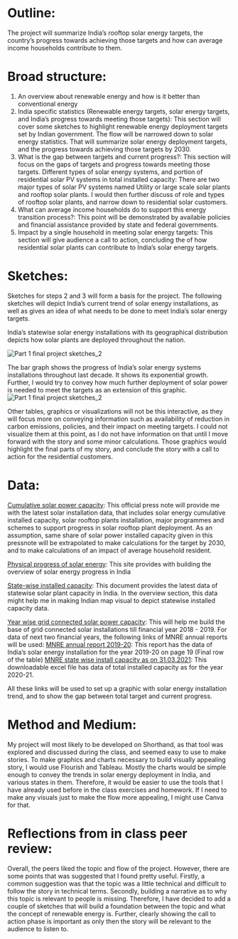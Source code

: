 # Outline: 

The project will summarize India’s rooftop solar energy targets, the country’s progress towards achieving those targets and how can average income households contribute to them.

# Broad structure:

1. An overview about renewable energy and how is it better than conventional energy
2. India specific statistics (Renewable energy targets, solar energy targets, and India’s progress towards meeting those targets): This section will cover some sketches to highlight renewable energy deployment targets set by Indian government. The flow will be narrowed down to solar energy statistics. That will summarize solar energy deployment targets, and the progress towards achieving those targets by 2030. 
3. What is the gap between targets and current progress?: This section will focus on the gaps of targets and progress towards meeting those targets. 
Different types of solar energy systems, and portion of residential solar PV systems in total installed capacity: There are two major types of solar PV systems named Utility or large scale solar plants and rooftop solar plants. I would then further discuss of role and types of rooftop solar plants, and narrow down to residential solar customers.
4. What can average income households do to support this energy transition process?: This point will be demonstrated by available policies and financial assistance provided by state and federal governments.
5. Impact by a single household in meeting solar energy targets: This section will give audience a call to action, concluding the of how residential solar plants can contribute to India’s solar energy targets.


# Sketches:

Sketches for steps 2 and 3 will form a basis for the project. The following sketches will depict India’s current trend of solar energy installations, as well as gives an idea of what needs to be done to meet India’s solar energy targets.

India’s statewise solar energy installations with its geographical distribution depicts how solar plants are deployed throughout the nation. 

![Part 1 final project sketches_2](https://user-images.githubusercontent.com/113068886/192623872-9d258729-3ee1-4f71-9904-92af7468e3dc.jpg)


The bar graph shows the progress of India’s solar energy systems installations throughout last decade. It shows its exponential growth. Further, I would try to convey how much further deployment of solar power is needed to meet the targets as an extension of this graphic. 
![Part 1 final project sketches_2](https://user-images.githubusercontent.com/113068886/192624019-5233ed7c-7763-46e3-8bbc-967c3bc3674b.jpg)


Other tables, graphics or visualizations will not be this interactive, as they will focus more on conveying information such as availability of reduction in carbon emissions, policies, and their impact on meeting targets. I could not visualize them at this point, as I do not have information on that until I move forward with the story and some minor calculations. Those graphics would highlight the final parts of my story, and conclude the story with a call to action for the residential customers.


# Data:

[Cumulative solar power capacity](https://pib.gov.in/PressReleaseIframePage.aspx?PRID=1785808): This official press note will provide me with the latest solar installation data, that includes solar energy cumulative installed capacity, solar rooftop plants installation, major programmes and schemes to support progress in solar rooftop plant deployment. As an assumption, same share of solar power installed capacity given in this pressnote will be extrapolated to make calculations for the target by 2030, and to make calculations of an impact of average household resident.


[Physical progress of solar energy](https://mnre.gov.in/the-ministry/physical-progress): This site provides with building the overview of solar energy progress in India

[State-wise installed capacity](https://mnre.gov.in/img/documents/uploads/file_s-1662966593443.pdf): This document provides the latest data of statewise solar plant capacity in India. In the overview section, this data might help me in making Indian map visual to depict statewise installed capacity data.

[Year wise grid connected solar power capacity](https://mnre.gov.in/solar/solar-ongrid): This will help me build the base of grid connected solar installations till financial year 2018 - 2019. For data of next two financial years, the following links of MNRE annual reports will be used:
[MNRE annual report 2019-20](https://mnre.gov.in/img/documents/uploads/file_f-1597797108502.pdf): This report has the data of India’s solar energy installation for the year 2019-20 on page 19 (Final row of the table)
[MNRE state wise install capacity as on 31.03.2021](https://mnre.gov.in/img/documents/uploads/file_s-1623220533952.xlsx): This downloadable excel file has data of total installed capacity as for the year 2020-21.

All these links will be used to set up a graphic with solar energy installation trend, and to show the gap between total target and current progress.


# Method and Medium:

My project will most likely to be developed on Shorthand, as that tool was explored and discussed during the class, and seemed easy to use to make stories. To make graphics and charts necessary to build visually appealing story, I would use Flourish and Tableau. Mostly the charts would be simple enough to convey the trends in solar energy deployment in India, and various states in them. Therefore, it would be easier to use the tools that I have already used before in the class exercises and homework. If I need to make any visuals just to make the flow more appealing, I might use Canva for that. 

# Reflections from in class peer review:

Overall, the peers liked the topic and flow of the project. However, there are some points that was suggested that I found pretty useful. Firstly, a common suggestion was that the topic was a little technical and difficult to follow the story in technical terms. Secondly, building a narrative as to why this topic is relevant to people is missing. Therefore, I have decided to add a couple of sketches that will build a foundation between the topic and what the concept of renewable energy is. Further, clearly showing the call to action phase is important as only then the story will be relevant to the audience to listen to.



